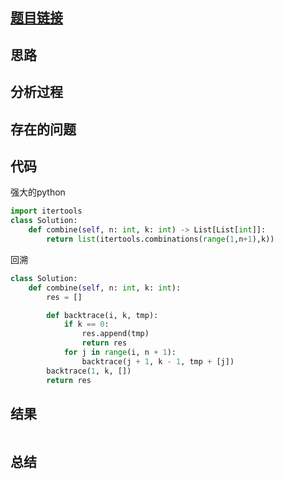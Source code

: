 [//]: # (@Author  : xu.junpeng)
[//]: # (@Time    : 2020/6/26 6:06 上午)
## [题目链接](https://leetcode.com/problems/combinations/)

## 思路

## 分析过程

## 存在的问题

## 代码
强大的python
```python
import itertools
class Solution:
    def combine(self, n: int, k: int) -> List[List[int]]:
        return list(itertools.combinations(range(1,n+1),k))

```
回溯
```python
class Solution:
    def combine(self, n: int, k: int):
        res = []

        def backtrace(i, k, tmp):
            if k == 0:
                res.append(tmp)
                return res
            for j in range(i, n + 1):
                backtrace(j + 1, k - 1, tmp + [j])
        backtrace(1, k, [])
        return res

```
## 结果
```

```
## 总结

